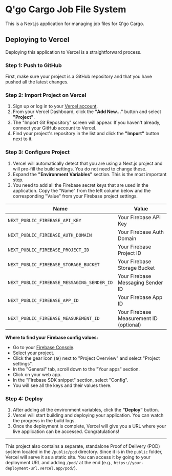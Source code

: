# Q'go Cargo Job File System

This is a Next.js application for managing job files for Q'go Cargo.

## Deploying to Vercel

Deploying this application to Vercel is a straightforward process.

### Step 1: Push to GitHub

First, make sure your project is a GitHub repository and that you have pushed all the latest changes.

### Step 2: Import Project on Vercel

1.  Sign up or log in to your [Vercel account](https://vercel.com).
2.  From your Vercel Dashboard, click the **"Add New..."** button and select **"Project"**.
3.  The "Import Git Repository" screen will appear. If you haven't already, connect your GitHub account to Vercel.
4.  Find your project's repository in the list and click the **"Import"** button next to it.

### Step 3: Configure Project

1.  Vercel will automatically detect that you are using a Next.js project and will pre-fill the build settings. You do not need to change these.
2.  Expand the **"Environment Variables"** section. This is the most important step.
3.  You need to add all the Firebase secret keys that are used in the application. Copy the "Name" from the left column below and the corresponding "Value" from your Firebase project settings.

| Name                                    | Value                               |
| --------------------------------------- | ----------------------------------- |
| `NEXT_PUBLIC_FIREBASE_API_KEY`          | Your Firebase API Key               |
| `NEXT_PUBLIC_FIREBASE_AUTH_DOMAIN`      | Your Firebase Auth Domain           |
| `NEXT_PUBLIC_FIREBASE_PROJECT_ID`       | Your Firebase Project ID            |
| `NEXT_PUBLIC_FIREBASE_STORAGE_BUCKET`   | Your Firebase Storage Bucket        |
| `NEXT_PUBLIC_FIREBASE_MESSAGING_SENDER_ID`| Your Firebase Messaging Sender ID   |
| `NEXT_PUBLIC_FIREBASE_APP_ID`           | Your Firebase App ID                |
| `NEXT_PUBLIC_FIREBASE_MEASUREMENT_ID`   | Your Firebase Measurement ID (optional) |

**Where to find your Firebase config values:**
* Go to your [Firebase Console](https://console.firebase.google.com/).
* Select your project.
* Click the gear icon (⚙️) next to "Project Overview" and select "Project settings".
* In the "General" tab, scroll down to the "Your apps" section.
* Click on your web app.
* In the "Firebase SDK snippet" section, select "Config".
* You will see all the keys and their values there.

### Step 4: Deploy

1.  After adding all the environment variables, click the **"Deploy"** button.
2.  Vercel will start building and deploying your application. You can watch the progress in the build logs.
3.  Once the deployment is complete, Vercel will give you a URL where your live application can be accessed. Congratulations!

---

This project also contains a separate, standalone Proof of Delivery (POD) system located in the `/public/pod` directory. Since it is in the `public` folder, Vercel will serve it as a static site. You can access it by going to your deployment URL and adding `/pod/` at the end (e.g., `https://your-deployment-url.vercel.app/pod/`).
